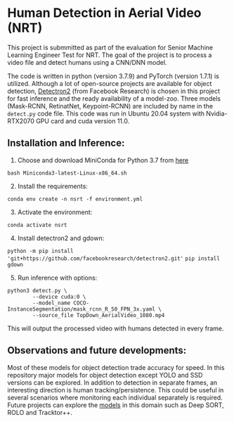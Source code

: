 # Human Detection in Aerial Video (NRT)

This project is submmitted as part of the evaluation for Senior Machine Learning Engineer Test for NRT.
The goal of the project is to process a video file and detect humans using a CNN/DNN model.

The code is written in python (version 3.7.9) and PyTorch (version 1.7.1) is utilized. Although a lot of open-source projects are available for object detection,
[Detectron2](https://github.com/facebookresearch/detectron2) (from Facebook Research) is chosen in this project for fast inference and the ready availability of a model-zoo. Three models (Mask-RCNN, RetinatNet, Keypoint-RCNN) are included by name in the `detect.py` code file. This code was run in Ubuntu 20.04 system with Nvidia-RTX2070 GPU card and cuda version 11.0.


## Installation and Inference:

1. Choose and download MiniConda for Python 3.7 from [here](https://docs.conda.io/en/latest/miniconda.html)

`bash Miniconda3-latest-Linux-x86_64.sh`

2. Install the requirements:

`conda env create -n nsrt -f environment.yml`

3. Activate the environment:

`conda activate nsrt`

4. Install detectron2 and gdown:

`python -m pip install 'git+https://github.com/facebookresearch/detectron2.git'`
`pip install gdown`

5. Run inference with options:

```
python3 detect.py \
        --device cuda:0 \
        --model_name COCO-InstanceSegmentation/mask_rcnn_R_50_FPN_3x.yaml \
        --source_file TopDown_AerialVideo_1080.mp4
```

This will output the processed video with humans detected in every frame.

## Observations and future developments:

Most of these models for object detection trade accuracy for speed. In this repository major models for object detection except YOLO and SSD versions can be explored. In addition to detection in separate frames, an interesting direction is human tracking/persistence. This could be useful in several scenarios where monitoring each individual separately is required. Future projects can explore the [models](https://blog.netcetera.com/object-detection-and-tracking-in-2020-f10fb6ff9af3) in this domain such as Deep SORT, ROLO and Tracktor++.